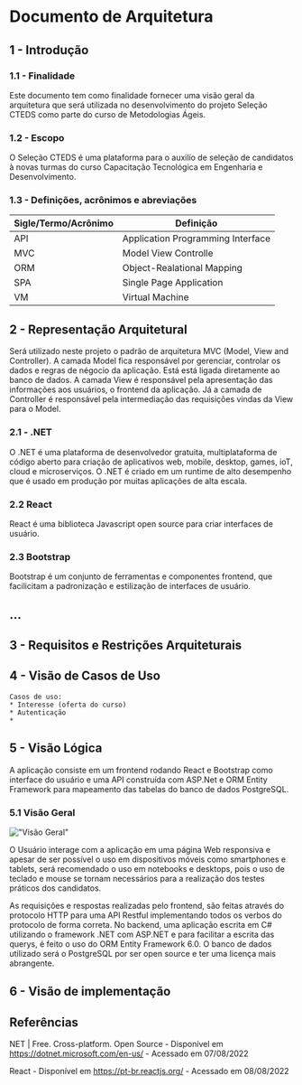 # Documento de Arquitetura 

## 1 - Introdução 

### 1.1 - Finalidade 

Este documento tem como finalidade fornecer uma visão geral da arquitetura que será utilizada no desenvolvimento do projeto Seleção CTEDS como parte do curso de Metodologias Ágeis.

### 1.2 - Escopo

O Seleção CTEDS é uma plataforma para o auxilío de seleção de candidatos à novas turmas do curso Capacitação Tecnológica em Engenharia e Desenvolvimento. 

### 1.3 - Definições, acrônimos e abreviações

Sigle/Termo/Acrônimo | Definição
-------------------- | ----------
API                  | Application Programming Interface
MVC                  | Model View Controlle
ORM                  | Object-Realational Mapping
SPA                  | Single Page Application
VM                   | Virtual Machine

## 2 - Representação Arquitetural

Será utilizado neste projeto o padrão de arquitetura MVC (Model, View and Controller). A camada Model fica responsável por gerenciar, controlar os dados e regras de négocio da aplicação. Está está ligada diretamente ao banco de dados.
A camada View é responsável pela apresentação das informações aos usuários, o frontend da aplicação. Já a camada de Controller é responsável pela intermediação das requisições vindas da View para o Model.

### 2.1 - .NET  
O .NET é uma plataforma de desenvolvedor gratuita, multiplataforma de código aberto para criação de aplicativos web, mobile, desktop, games, ioT, cloud e microserviços. O .NET é criado em um runtime de alto desempenho que é usado em produção por muitas aplicações de alta escala.

### 2.2 React

React é uma biblioteca Javascript open source para criar interfaces de usuário. 

### 2.3 Bootstrap

Bootstrap é um conjunto de ferramentas e componentes frontend, que facilicitam a padronização e estilização de interfaces de usuário.

## ...

## 3 - Requisitos e Restrições Arquiteturais

## 4 - Visão de Casos de Uso

    Casos de uso:
    * Interesse (oferta do curso)
    * Autenticação
    *

## 5 - Visão Lógica

A aplicação consiste em um frontend rodando React e Bootstrap como interface do usuário e uma API construída com ASP.Net e ORM Entity Framework para mapeamento das tabelas do banco de dados PostgreSQL.

### 5.1 Visão Geral
!["Visão Geral"](https://github.com/ferdinandocastilho/selecao-cteds/blob/main/assets/visao-geral.jpg)

O Usuário interage com a aplicação em uma página Web responsiva e apesar de ser possível o uso em dispositivos móveis como smartphones e tablets, será recomendado o uso em notebooks e desktops, pois o uso de teclado e mouse se tornam necessários para a realização dos testes práticos dos candidatos.

As requisições e respostas realizadas pelo frontend, são feitas através do protocolo HTTP para uma API Restful implementando todos os verbos do protocolo de forma correta.
No backend, uma aplicação escrita em C# utilizando o framework .NET com ASP.NET e para facilitar a escrita das querys, é feito o uso do ORM Entity Framework 6.0.
O banco de dados utilizado será o PostgreSQL por ser open source e ter uma licença mais abrangente.

## 6 - Visão de implementação

## Referências

NET | Free. Cross-platform. Open Source - Disponível em https://dotnet.microsoft.com/en-us/ - Acessado em 07/08/2022

React - Disponível em https://pt-br.reactjs.org/ - Acessado em 08/08/2022
